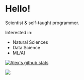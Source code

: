 # Hello!

Scientist & self-taught programmer.

Interested in:
- Natural Sciences
- Data Science
- ML/AI

[![Alex's github stats](https://github-readme-stats.vercel.app/api?username=escasinas&theme=darcula&show_icons=true)](https://github.com/escasinas)

![](https://komarev.com/ghpvc/?username=escasinas&color=orange)
